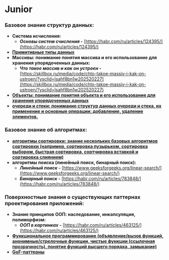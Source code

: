 # Junior

### Базовое знание структур данных:

- **Система исчисления:**
    - ***Основы систем счисления -*** [https://habr.com/ru/articles/124395/](https://habr.com/ru/articles/124395/)
- [**Примитивные типы данных**](https://github.com/Max-Starling/Notes/blob/master/DataTypes.md?ysclid=lsahdmm5t5244570720)
- **Массивы: понимание понятия массива и его использование для хранения упорядоченных данных:**
    - ***Что такое массив и как он устроен -*** [https://skillbox.ru/media/code/chto-takoe-massiv-i-kak-on-ustroen/?ysclid=lsahf8bn1w202520227](https://skillbox.ru/media/code/chto-takoe-massiv-i-kak-on-ustroen/?ysclid=lsahf8bn1w202520227)
- [**Объекты: понимание понятия объекта и его использование для хранения упорядоченных данных**](https://karmazzin.gitbook.io/eloquentjavascript_ru/chapter4#obekty)
- [**очереди и стеки: понимание структур данных очереди и стека, их применение и основные операции: добавление, удаление элементов.**](https://tproger.ru/translations/stacks-and-queues-for-beginners?ysclid=lsahohs9gm317656260)

### Базовое знание об алгоритмах:

- [**алгоритмы сортировки: знание нескольких базовых алгоритмов сортировки (например, сортировка пузырьком, сортировка выбором, быстрая сортировка, сортчировка вставкой и сортировка слиянием)**](https://habr.com/ru/articles/335920/)
- **алгоритмы поиска (линейный поиск, бинарный поиск):**
    - ***Линейный поиск -*** [https://www.geeksforgeeks.org/linear-search/](https://www.geeksforgeeks.org/linear-search/)
    - ***Бинарный поиск -*** [https://habr.com/ru/articles/783848/](https://habr.com/ru/articles/783848/)

### Поверхностные знания о существующих паттернах проектирования приложений:

- **Знание принципов ООП: наследование, инкапсуляция, полиморфизм:**
    - ***ООП в картинках -*** [https://habr.com/ru/articles/463125/](https://habr.com/ru/articles/463125/)
- [**Функциональное программирование (объявление/вызов функций, анонимные/стрелочные функции, чистые функции (ссылочная прозрачность), понятие функций высшего порядка, замыкание)**](https://doka.guide/tools/fp/?ysclid=lsairp9jc7598872045)
- [**GoF-паттерны**](https://habr.com/ru/companies/vk/articles/325492/)